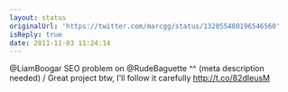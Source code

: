 ```yaml
---
layout: status
originalUrl: 'https://twitter.com/marcgg/status/132055480196546560'
isReply: true
date: 2011-11-03 11:24:14
---
```


@LiamBoogar SEO problem on @RudeBaguette ^^ (meta description needed) / Great project btw, I'll follow it carefully   http://t.co/82dIeusM
